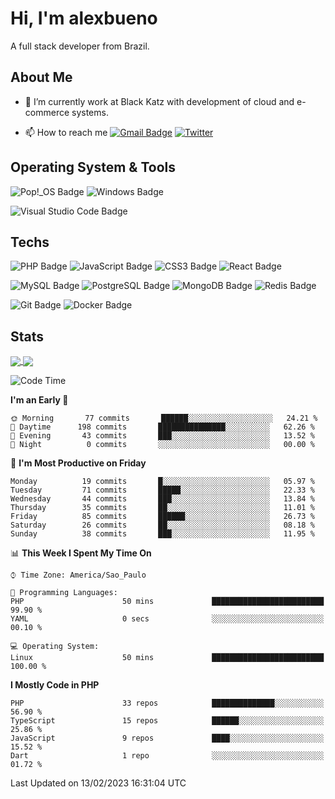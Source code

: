 # Hi, I'm alexbueno

A full stack developer from Brazil.

## About Me

- 🌱 I’m currently work at Black Katz with development of cloud and e-commerce systems.

- 📫 How to reach me [![Gmail Badge](https://img.shields.io/badge/-gmail-c14438?style=for-the-badge&logo=Gmail&logoColor=ffffff)](mailto:alexsandrofbueno@gmail.com) [![Twitter](https://img.shields.io/badge/twitter-1DA1F2.svg?style=for-the-badge&logo=twitter&logoColor=ffffff)](https://twitter.com/Alex_Bueno_7)

## Operating System & Tools

![Pop!_OS Badge](https://img.shields.io/badge/Pop!__OS-48B9C7?logo=popos&logoColor=fff&style=flat)
![Windows Badge](https://img.shields.io/badge/Windows-0078D6?logo=windows&logoColor=fff&style=flat)

![Visual Studio Code Badge](https://img.shields.io/badge/Visual%20Studio%20Code-007ACC?logo=visualstudiocode&logoColor=fff&style=flat)

## Techs

![PHP Badge](https://img.shields.io/badge/PHP-777BB4?logo=php&logoColor=fff&style=flat)
![JavaScript Badge](https://img.shields.io/badge/JavaScript-F7DF1E?logo=javascript&logoColor=000&style=flat)
![CSS3 Badge](https://img.shields.io/badge/CSS3-1572B6?logo=css3&logoColor=fff&style=flat)
![React Badge](https://img.shields.io/badge/React-61DAFB?logo=react&logoColor=000&style=flat)

![MySQL Badge](https://img.shields.io/badge/MySQL-4479A1?logo=mysql&logoColor=fff&style=flat)
![PostgreSQL Badge](https://img.shields.io/badge/PostgreSQL-4169E1?logo=postgresql&logoColor=fff&style=flat)
![MongoDB Badge](https://img.shields.io/badge/MongoDB-47A248?logo=mongodb&logoColor=fff&style=flat)
![Redis Badge](https://img.shields.io/badge/Redis-DC382D?logo=redis&logoColor=fff&style=flat)

![Git Badge](https://img.shields.io/badge/Git-F05032?logo=git&logoColor=fff&style=flat)
![Docker Badge](https://img.shields.io/badge/Docker-2496ED?logo=docker&logoColor=fff&style=flat)


## Stats

<a href="https://github.com/anuraghazra/github-readme-stats">
  <img align="center" src="https://github-readme-stats.vercel.app/api?username=alexbueno7&hide=contribs,prs&show_icons=true&theme=radical" />
</a>
<a href="https://github.com/anuraghazra/convoychat">
  <img align="center" src="https://github-readme-stats.vercel.app/api/top-langs/?username=alexbueno7" />
</a>

<!--START_SECTION:waka-->
![Code Time](http://img.shields.io/badge/Code%20Time-683%20hrs%2024%20mins-blue)

**I'm an Early 🐤** 

```text
🌞 Morning       77 commits       ██████░░░░░░░░░░░░░░░░░░░   24.21 % 
🌆 Daytime      198 commits       ███████████████░░░░░░░░░░   62.26 % 
🌃 Evening       43 commits       ███░░░░░░░░░░░░░░░░░░░░░░   13.52 % 
🌙 Night          0 commits       ░░░░░░░░░░░░░░░░░░░░░░░░░   00.00 % 

```
📅 **I'm Most Productive on Friday** 

```text
Monday          19 commits       █░░░░░░░░░░░░░░░░░░░░░░░░   05.97 % 
Tuesday         71 commits       █████░░░░░░░░░░░░░░░░░░░░   22.33 % 
Wednesday       44 commits       ███░░░░░░░░░░░░░░░░░░░░░░   13.84 % 
Thursday        35 commits       ██░░░░░░░░░░░░░░░░░░░░░░░   11.01 % 
Friday          85 commits       ██████░░░░░░░░░░░░░░░░░░░   26.73 % 
Saturday        26 commits       ██░░░░░░░░░░░░░░░░░░░░░░░   08.18 % 
Sunday          38 commits       ███░░░░░░░░░░░░░░░░░░░░░░   11.95 % 

```


📊 **This Week I Spent My Time On** 

```text
⌚︎ Time Zone: America/Sao_Paulo

💬 Programming Languages: 
PHP                      50 mins             █████████████████████████   99.90 % 
YAML                     0 secs              ░░░░░░░░░░░░░░░░░░░░░░░░░   00.10 % 

💻 Operating System: 
Linux                    50 mins             █████████████████████████   100.00 % 

```

**I Mostly Code in PHP** 

```text
PHP                      33 repos            ██████████████░░░░░░░░░░░   56.90 % 
TypeScript               15 repos            ██████░░░░░░░░░░░░░░░░░░░   25.86 % 
JavaScript               9 repos             ████░░░░░░░░░░░░░░░░░░░░░   15.52 % 
Dart                     1 repo              ░░░░░░░░░░░░░░░░░░░░░░░░░   01.72 % 

```



 Last Updated on 13/02/2023 16:31:04 UTC
<!--END_SECTION:waka-->
